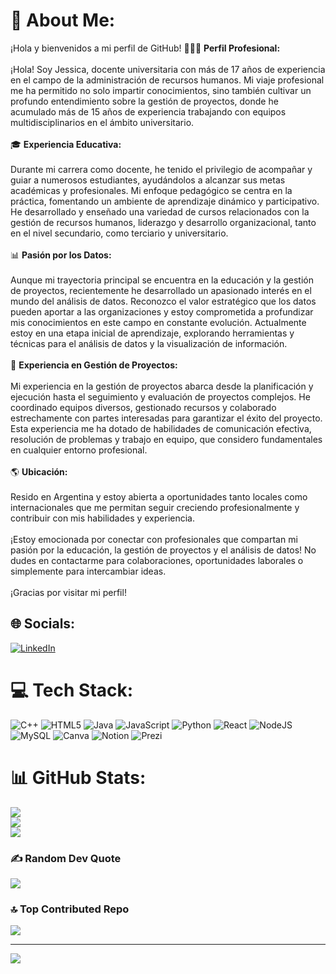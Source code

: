 # 💫 About Me:
¡Hola y bienvenidos a mi perfil de GitHub!
👩🏽💼 **Perfil Profesional:**<br><br>¡Hola! Soy Jessica, docente universitaria con más de 17 años de experiencia en el campo de la administración de recursos humanos. Mi viaje profesional me ha permitido no solo impartir conocimientos, sino también cultivar un profundo entendimiento sobre la gestión de proyectos, donde he acumulado más de 15 años de experiencia trabajando con equipos multidisciplinarios en el ámbito universitario.<br><br>🎓 **Experiencia Educativa:**<br><br>Durante mi carrera como docente, he tenido el privilegio de acompañar y guiar a numerosos estudiantes, ayudándolos a alcanzar sus metas académicas y profesionales. Mi enfoque pedagógico se centra en la práctica, fomentando un ambiente de aprendizaje dinámico y participativo. He desarrollado y enseñado una variedad de cursos relacionados con la gestión de recursos humanos, liderazgo y desarrollo organizacional, tanto en el nivel secundario, como terciario y universitario.<br><br>📊 **Pasión por los Datos:**<br><br>Aunque mi trayectoria principal se encuentra en la educación y la gestión de proyectos, recientemente he desarrollado un apasionado interés en el mundo del análisis de datos. Reconozco el valor estratégico que los datos pueden aportar a las organizaciones y estoy comprometida a profundizar mis conocimientos en este campo en constante evolución. Actualmente estoy en una etapa inicial de aprendizaje, explorando herramientas y técnicas para el análisis de datos y la visualización de información.<br><br>💼 **Experiencia en Gestión de Proyectos:**<br><br>Mi experiencia en la gestión de proyectos abarca desde la planificación y ejecución hasta el seguimiento y evaluación de proyectos complejos. He coordinado equipos diversos, gestionado recursos y colaborado estrechamente con partes interesadas para garantizar el éxito del proyecto. Esta experiencia me ha dotado de habilidades de comunicación efectiva, resolución de problemas y trabajo en equipo, que considero fundamentales en cualquier entorno profesional.<br><br>🌎 **Ubicación:**<br><br>Resido en Argentina y estoy abierta a oportunidades tanto locales como internacionales que me permitan seguir creciendo profesionalmente y contribuir con mis habilidades y experiencia.<br><br>¡Estoy emocionada por conectar con profesionales que compartan mi pasión por la educación, la gestión de proyectos y el análisis de datos! No dudes en contactarme para colaboraciones, oportunidades laborales o simplemente para intercambiar ideas.<br><br>¡Gracias por visitar mi perfil!<br>


## 🌐 Socials:
[![LinkedIn](https://img.shields.io/badge/LinkedIn-%230077B5.svg?logo=linkedin&logoColor=white)](https://linkedin.com/in/linkedin.com/in/jess-lucero) 

# 💻 Tech Stack:
![C++](https://img.shields.io/badge/c++-%2300599C.svg?style=for-the-badge&logo=c%2B%2B&logoColor=white) ![HTML5](https://img.shields.io/badge/html5-%23E34F26.svg?style=for-the-badge&logo=html5&logoColor=white) ![Java](https://img.shields.io/badge/java-%23ED8B00.svg?style=for-the-badge&logo=openjdk&logoColor=white) ![JavaScript](https://img.shields.io/badge/javascript-%23323330.svg?style=for-the-badge&logo=javascript&logoColor=%23F7DF1E) ![Python](https://img.shields.io/badge/python-3670A0?style=for-the-badge&logo=python&logoColor=ffdd54) ![React](https://img.shields.io/badge/react-%2320232a.svg?style=for-the-badge&logo=react&logoColor=%2361DAFB) ![NodeJS](https://img.shields.io/badge/node.js-6DA55F?style=for-the-badge&logo=node.js&logoColor=white) ![MySQL](https://img.shields.io/badge/mysql-%2300000f.svg?style=for-the-badge&logo=mysql&logoColor=white) ![Canva](https://img.shields.io/badge/Canva-%2300C4CC.svg?style=for-the-badge&logo=Canva&logoColor=white) ![Notion](https://img.shields.io/badge/Notion-%23000000.svg?style=for-the-badge&logo=notion&logoColor=white) ![Prezi](https://img.shields.io/badge/Prezi-%23000000.svg?style=for-the-badge&logo=Prezi&logoColor=white)
# 📊 GitHub Stats:
![](https://github-readme-stats.vercel.app/api?username=jessLucero&theme=monokai&hide_border=false&include_all_commits=false&count_private=false)<br/>
![](https://github-readme-streak-stats.herokuapp.com/?user=jessLucero&theme=monokai&hide_border=false)<br/>
![](https://github-readme-stats.vercel.app/api/top-langs/?username=jessLucero&theme=monokai&hide_border=false&include_all_commits=false&count_private=false&layout=compact)

### ✍️ Random Dev Quote
![](https://quotes-github-readme.vercel.app/api?type=vetical&theme=tokyonight)

### 🔝 Top Contributed Repo
![](https://github-contributor-stats.vercel.app/api?username=jessLucero&limit=5&theme=monokai&combine_all_yearly_contributions=true)

---
[![](https://visitcount.itsvg.in/api?id=jessLucero&icon=0&color=0)](https://visitcount.itsvg.in)

<!-- Proudly created with GPRM ( https://gprm.itsvg.in ) -->
